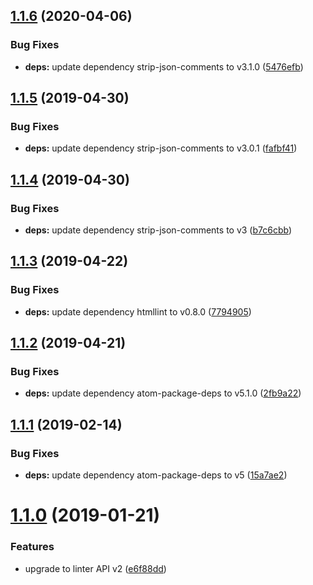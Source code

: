 ## [1.1.6](https://github.com/AtomLinter/linter-htmllint/compare/v1.1.5...v1.1.6) (2020-04-06)


### Bug Fixes

* **deps:** update dependency strip-json-comments to v3.1.0 ([5476efb](https://github.com/AtomLinter/linter-htmllint/commit/5476efb61466db7b571cdeba6a9967417890edf7))

## [1.1.5](https://github.com/AtomLinter/linter-htmllint/compare/v1.1.4...v1.1.5) (2019-04-30)


### Bug Fixes

* **deps:** update dependency strip-json-comments to v3.0.1 ([fafbf41](https://github.com/AtomLinter/linter-htmllint/commit/fafbf41))

## [1.1.4](https://github.com/AtomLinter/linter-htmllint/compare/v1.1.3...v1.1.4) (2019-04-30)


### Bug Fixes

* **deps:** update dependency strip-json-comments to v3 ([b7c6cbb](https://github.com/AtomLinter/linter-htmllint/commit/b7c6cbb))

## [1.1.3](https://github.com/AtomLinter/linter-htmllint/compare/v1.1.2...v1.1.3) (2019-04-22)


### Bug Fixes

* **deps:** update dependency htmllint to v0.8.0 ([7794905](https://github.com/AtomLinter/linter-htmllint/commit/7794905))

## [1.1.2](https://github.com/AtomLinter/linter-htmllint/compare/v1.1.1...v1.1.2) (2019-04-21)


### Bug Fixes

* **deps:** update dependency atom-package-deps to v5.1.0 ([2fb9a22](https://github.com/AtomLinter/linter-htmllint/commit/2fb9a22))

## [1.1.1](https://github.com/AtomLinter/linter-htmllint/compare/v1.1.0...v1.1.1) (2019-02-14)


### Bug Fixes

* **deps:** update dependency atom-package-deps to v5 ([15a7ae2](https://github.com/AtomLinter/linter-htmllint/commit/15a7ae2))

# [1.1.0](https://github.com/AtomLinter/linter-htmllint/compare/v1.0.1...v1.1.0) (2019-01-21)


### Features

* upgrade to linter API v2 ([e6f88dd](https://github.com/AtomLinter/linter-htmllint/commit/e6f88dd))
